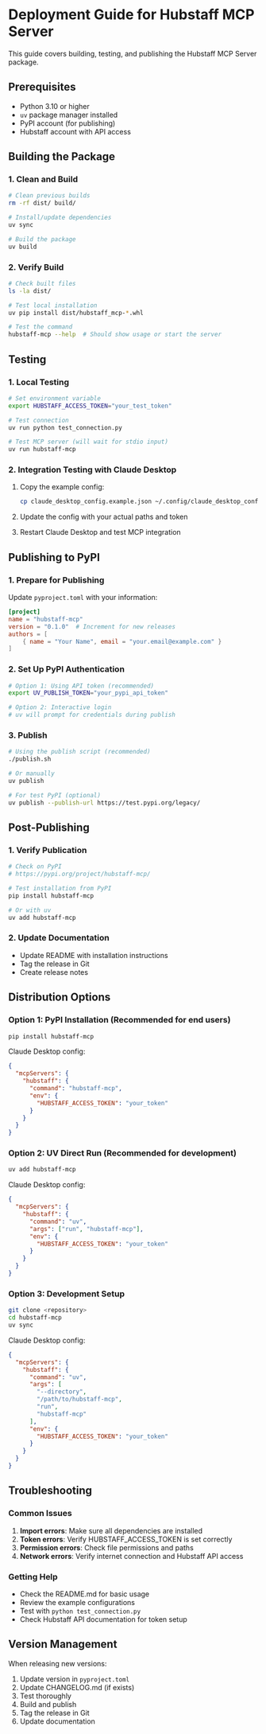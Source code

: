 # Deployment Guide for Hubstaff MCP Server

This guide covers building, testing, and publishing the Hubstaff MCP Server package.

## Prerequisites

- Python 3.10 or higher
- `uv` package manager installed
- PyPI account (for publishing)
- Hubstaff account with API access

## Building the Package

### 1. Clean and Build

```bash
# Clean previous builds
rm -rf dist/ build/

# Install/update dependencies
uv sync

# Build the package
uv build
```

### 2. Verify Build

```bash
# Check built files
ls -la dist/

# Test local installation
uv pip install dist/hubstaff_mcp-*.whl

# Test the command
hubstaff-mcp --help  # Should show usage or start the server
```

## Testing

### 1. Local Testing

```bash
# Set environment variable
export HUBSTAFF_ACCESS_TOKEN="your_test_token"

# Test connection
uv run python test_connection.py

# Test MCP server (will wait for stdio input)
uv run hubstaff-mcp
```

### 2. Integration Testing with Claude Desktop

1. Copy the example config:
   ```bash
   cp claude_desktop_config.example.json ~/.config/claude_desktop_config.json
   ```

2. Update the config with your actual paths and token

3. Restart Claude Desktop and test MCP integration

## Publishing to PyPI

### 1. Prepare for Publishing

Update `pyproject.toml` with your information:

```toml
[project]
name = "hubstaff-mcp"
version = "0.1.0"  # Increment for new releases
authors = [
    { name = "Your Name", email = "your.email@example.com" }
]
```

### 2. Set Up PyPI Authentication

```bash
# Option 1: Using API token (recommended)
export UV_PUBLISH_TOKEN="your_pypi_api_token"

# Option 2: Interactive login
# uv will prompt for credentials during publish
```

### 3. Publish

```bash
# Using the publish script (recommended)
./publish.sh

# Or manually
uv publish

# For test PyPI (optional)
uv publish --publish-url https://test.pypi.org/legacy/
```

## Post-Publishing

### 1. Verify Publication

```bash
# Check on PyPI
# https://pypi.org/project/hubstaff-mcp/

# Test installation from PyPI
pip install hubstaff-mcp

# Or with uv
uv add hubstaff-mcp
```

### 2. Update Documentation

- Update README with installation instructions
- Tag the release in Git
- Create release notes

## Distribution Options

### Option 1: PyPI Installation (Recommended for end users)

```bash
pip install hubstaff-mcp
```

Claude Desktop config:
```json
{
  "mcpServers": {
    "hubstaff": {
      "command": "hubstaff-mcp",
      "env": {
        "HUBSTAFF_ACCESS_TOKEN": "your_token"
      }
    }
  }
}
```

### Option 2: UV Direct Run (Recommended for development)

```bash
uv add hubstaff-mcp
```

Claude Desktop config:
```json
{
  "mcpServers": {
    "hubstaff": {
      "command": "uv",
      "args": ["run", "hubstaff-mcp"],
      "env": {
        "HUBSTAFF_ACCESS_TOKEN": "your_token"
      }
    }
  }
}
```

### Option 3: Development Setup

```bash
git clone <repository>
cd hubstaff-mcp
uv sync
```

Claude Desktop config:
```json
{
  "mcpServers": {
    "hubstaff": {
      "command": "uv",
      "args": [
        "--directory",
        "/path/to/hubstaff-mcp",
        "run",
        "hubstaff-mcp"
      ],
      "env": {
        "HUBSTAFF_ACCESS_TOKEN": "your_token"
      }
    }
  }
}
```

## Troubleshooting

### Common Issues

1. **Import errors**: Make sure all dependencies are installed
2. **Token errors**: Verify HUBSTAFF_ACCESS_TOKEN is set correctly
3. **Permission errors**: Check file permissions and paths
4. **Network errors**: Verify internet connection and Hubstaff API access

### Getting Help

- Check the README.md for basic usage
- Review the example configurations
- Test with `python test_connection.py`
- Check Hubstaff API documentation for token setup

## Version Management

When releasing new versions:

1. Update version in `pyproject.toml`
2. Update CHANGELOG.md (if exists)
3. Test thoroughly
4. Build and publish
5. Tag the release in Git
6. Update documentation
